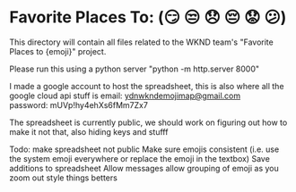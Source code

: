 # Favorite Places To: (😏 😒 😞 😔 😟 😕)

This directory will contain all files related to the WKND team's "Favorite Places to {emoji}" project.

Please run this using a python server "python -m http.server 8000"

I made a google account to host the spreadsheet, this is also where all the google cloud api stuff is
email: ydnwkndemojimap@gmail.com    
password: mUVp!hy4ehXs6fMm7Zx7

The spreadsheet is currently public, we should work on figuring out how to make it not that, also hiding keys and stufff

Todo:
make spreadsheet not public
Make sure emojis consistent (i.e. use the system emoji everywhere or replace the emoji in the textbox)
Save additions to spreadsheet
Allow messages
allow grouping of emoji as you zoom out
style things betters